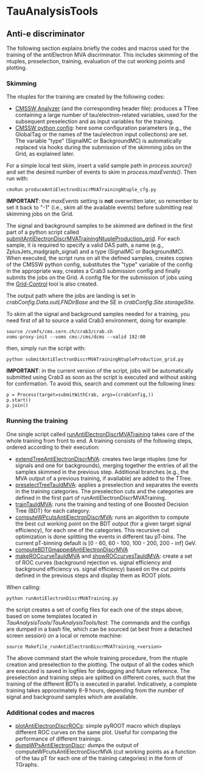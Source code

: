 # TauAnalysisTools

## Anti-e discriminator
The following section explains briefly the codes and macros used for the training of the antiElectron MVA discriminator. This includes skimming of the ntuples, preselection, training, evaluation of the cut working points and plotting.

### Skimming
The ntuples for the training are created by the following codes:
- [CMSSW Analyzer](https://github.com/cms-tau-pog/TauAnalysisTools/blob/master/TauAnalysisTools/plugins/AntiElectronDiscrMVATrainingNtupleProducer.cc) (and the corresponding header file): produces a TTree containing a large number of tau/electron-related variables, used for the subsequent preselection and as input variables for the training.
- [CMSSW python config](https://github.com/cms-tau-pog/TauAnalysisTools/blob/master/TauAnalysisTools/test/produceAntiElectronDiscrMVATrainingNtuple_cfg.py): here some configuration parameters (e.g., the GlobalTag or the names of the tau/electron input collections) are set. The variable "type" (SignalMC or BackgroundMC) is automatically replaced via hooks during the submission of the skimming jobs on the Grid, as explained later.

For a simple local test skim, insert a valid sample path in *process.source()* and set the desired number of events to skim in *process.maxEvents()*. Then run with:

	cmsRun produceAntiElectronDiscrMVATrainingNtuple_cfg.py

**IMPORTANT**: the *maxEvents* setting is **not** overwritten later, so remember to set it back to "-1" (i.e., skim all the available events) before submitting real skimming jobs on the Grid.

The signal and background samples to be skimmed are defined in the first part of a python script called [submitAntiElectronDiscrMVATrainingNtupleProduction_grid](https://github.com/cms-tau-pog/TauAnalysisTools/blob/master/TauAnalysisTools/test/submitAntiElectronDiscrMVATrainingNtupleProduction_grid.py). For each sample, it is required to specify a valid DAS path, a name (e.g., ZplusJets_madgraph_signal) and a type (SignalMC or BackgroundMC).
When executed, the script runs on all the defined samples, creates copies of the CMSSW python config, substitutes the "type" variable of the config in the appropriate way, creates a Crab3 submission config and finally submits the jobs on the Grid.
A config file for the submission of jobs using the [Grid-Control](https://ekptrac.physik.uni-karlsruhe.de/trac/grid-control/) tool is also created.

The output path where the jobs are landing is set in *crabConfig.Data.outLFNDirBase* and the SE in *crabConfig.Site.storageSite*.

To skim all the signal and background samples needed for a training, you need first of all to source a valid Crab3 environment, doing for example:

	source /cvmfs/cms.cern.ch/crab3/crab.sh
	voms-proxy-init --voms cms:/cms/dcms --valid 192:00

then, simply run the script with:

	python submitAntiElectronDiscrMVATrainingNtupleProduction_grid.py

**IMPORTANT**: in the current version of the script, jobs will be automatically submitted using Crab3 as soon as the script is executed and without asking for confirmation. To avoid this, search and comment out the following lines:

	p = Process(target=submitWithCrab, args=(crabConfig,))
	p.start()
	p.join()

### Running the training
One single script called [runAntiElectronDiscrMVATraining](https://github.com/cms-tau-pog/TauAnalysisTools/blob/master/TauAnalysisTools/test/runAntiElectronDiscrMVATraining.py) takes care of the whole training from front to end. A training consists of the following steps, ordered according to their execution:
- [extendTreeAntiElectronDiscrMVA](https://github.com/cms-tau-pog/TauAnalysisTools/blob/master/TauAnalysisTools/bin/extendTreeAntiElectronDiscrMVA.cc): creates two large ntuples (one for signals and one for backgrounds), merging together the entries of all the samples skimmed in the previous step. Additional branches (e.g., the MVA output of a previous training, if available) are added to the TTree.
- [preselectTreeTauIdMVA](https://github.com/cms-tau-pog/TauAnalysisTools/blob/master/TauAnalysisTools/bin/preselectTreeTauIdMVA.cc): applies a preselection and separates the events in the training categories. The preselection cuts and the categories are defined in the first part of runAntiElectronDiscrMVATraining.
- [trainTauIdMVA](https://github.com/cms-tau-pog/TauAnalysisTools/blob/master/TauAnalysisTools/bin/trainTauIdMVA.cc): runs the training and testing of one Boosted Decision Tree (BDT) for each category.
- [computeWPcutsAntiElectronDiscrMVA](https://github.com/cms-tau-pog/TauAnalysisTools/blob/master/TauAnalysisTools/bin/computeWPcutsAntiElectronDiscrMVA.cc): runs an algorithm to compute the best cut working point on the BDT output (for a given target signal efficiency), for each one of the categories. This recursive cut optimization is done splitting the events in different tau pT-bins. The current pT-binning default is [0 - 60, 60 - 100, 100 - 200, 200 - inf] GeV. 
- [computeBDTGmappedAntiElectronDiscrMVA](https://github.com/cms-tau-pog/TauAnalysisTools/blob/master/TauAnalysisTools/bin/computeBDTGmappedAntiElectronDiscrMVA.cc)
- [makeROCcurveTauIdMVA](https://github.com/cms-tau-pog/TauAnalysisTools/blob/master/TauAnalysisTools/bin/makeROCcurveTauIdMVA.cc) and [showROCcurvesTauIdMVA](https://github.com/cms-tau-pog/TauAnalysisTools/blob/master/TauAnalysisTools/bin/showROCcurvesTauIdMVA.cc): create a set of ROC curves (background rejection vs. signal efficiency and background efficiency vs. signal efficiency) based on the cut points defined in the previous steps and display them as ROOT plots.

When calling:

	python runAntiElectronDiscrMVATraining.py

the script creates a set of config files for each one of the steps above, based on some templates located in *TauAnalysisTools/TauAnalysisTools/test*. The commands and the configs are dumped in a bash file, which can be sourced (at best from a detached screen session) on a local or remote machine:

	source Makefile_runAntiElectronDiscrMVATraining_<version>

The above command start the whole training procedure, from the ntuple creation and preselection to the plotting.
The output of all the codes which are executed is saved in logfiles for debugging and future reference. The preselection and training steps are splitted on different cores, such that the training of the different BDTs is executed in parallel.
Indicatively, a complete training takes approximately 8-9 hours, depending from the number of signal and background samples which are available.

### Additional codes and macros
- [plotAntiElectronDiscrROCs](https://github.com/cms-tau-pog/TauAnalysisTools/blob/master/TauAnalysisTools/macros/plotAntiElectronDiscrROCs.py): simple pyROOT macro which displays different ROC curves on the same plot. Useful for comparing the performance of different trainings.
- [dumpWPsAntiElectronDiscr](https://github.com/cms-tau-pog/TauAnalysisTools/blob/master/TauAnalysisTools/macros/dumpWPsAntiElectronDiscr.C): dumps the output of computeWPcutsAntiElectronDiscrMVA (cut working points as a function of the tau pT for each one of the training categories) in the form of TGraphs.
